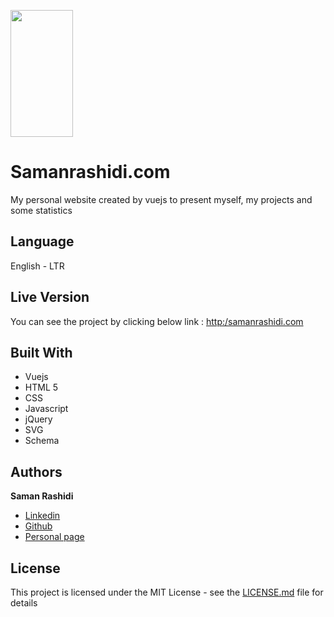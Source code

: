 <p>
  <a href="http://samanrashidi.com">
    <img src="http://samanrashidi.com/img/saman_rashidi.48968b0c.png" width=100 height=203>
  </a>
</p>

# Samanrashidi.com

My personal website created by vuejs to present myself, my projects and some statistics

## Language

English - LTR

## Live Version

You can see the project by clicking below link :
[http:/samanrashidi.com](http:/samanrashidi.com)

## Built With

* Vuejs
* HTML 5
* CSS
* Javascript
* jQuery
* SVG
* Schema

## Authors

**Saman Rashidi**

- [Linkedin](https://www.linkedin.com/in/samanrashidii)
- [Github](https://github.com/samanrashidii)
- [Personal page](http://samanrashidi.com)

## License

This project is licensed under the MIT License - see the [LICENSE.md](LICENSE.md) file for details

